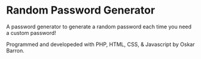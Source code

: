 # Random Password Generator
A password generator to generate a random password each time you need a custom password!

Programmed and developeded with PHP, HTML, CSS, & Javascript by Oskar Barron.
